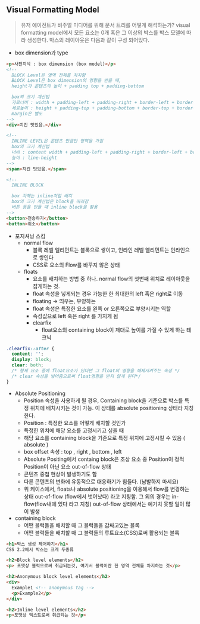 ## Visual Formatting Model
> 유저 에이전트가 비주얼 미디어를 위해 문서 트리를 어떻게 해석하는가? visual formatting model에서
모든 요소는 0개 혹은 그 이상의 박스를 박스 모델에 따라 생성한다. 박스의 레이아웃은 다음과 같이 구성
되어있다.

- box dimension과 type
```html
<p>사전지식 : box dimension (box model)</p>
<!--
  BLOCK Level은 영역 전체를 차지함
  BLOCK Level은 box dimension의 영향을 받을 때,
  height가 콘텐츠의 높이 + padding top + padding-bottom

  box의 크기 계산법
  가로너비 : width + padding-left + padding-right + border-left + border-right
  세로높이 : height + padding-top + padding-bottom + border-top + border-bottom
  margin은 별도
-->
<div>치킨 맛있음.</div>

<!--
  INLINE LEVEL은 콘텐츠 만큼만 영역을 가짐
  box의 크기 계산법
  너비 : content width + padding-left + padding-right + border-left + border-right
  높이 : line-height
-->
<span>치킨 맛있음.</span>

<!--
  INLINE BLOCK

  box 자체는 inline처럼 배치
  box의 크기 계산법은 block을 따라감
  버튼 등을 만들 때 inline block을 활용
-->
<button>전송하기</button>
<button>취소</button>
```

- 포지셔닝 스킴
  - normal flow 
    - 블록 레벨 엘리먼트는 블록으로 쌓이고, 인라인 레벨 엘리먼트는 인라인으로 쌓인다
    - CSS로 요소의 Flow를 바꾸지 않은 상태
  - floats
    - 요소를 배치하는 방법 중 하나. normal flow의 첫번째 위치로 레이아웃을 잡게하는 것.
    - float 속성을 넣게되는 경우 가능한 한 최대한의 left 혹은 right로 이동
    - floating -> 띄우는, 부양하는
    - float 속성은 특정한 요소를 왼쪽 or 오른쪽으로 부양시키는 역할
    - 속성값으로 left 혹은 right 를 가지게 됨
    - clearfix
       - float요소의 containing block이 제대로 높이를 가질 수 있게 하는 테크닉
```css
.clearfix::after {
  content: '';
  display: block;
  clear: both;
  /* 형제 요소 중에 float요소가 있다면 그 float의 영향을 해제시켜주는 속성 */
  /* clear 속성을 넣어줌으로써 float영향을 받지 않게 된다*/
}
```
  - Absolute Positioning
    - Position 속성을 사용하게 될 경우, Containing block을 기준으로 박스를 특정 위치에 배치시키는 것이
가능. 이 상태를 absolute positioning 상태라 지칭한다.
    - Position : 특정한 요소를 어떻게 배치할 것인가
    - 특정한 위치에 해당 요소를 고정시키고 싶을 때
    - 해당 요소를 containing block을 기준으로 특정 위치에 고정시킬 수 있음 ( absolute )
    - box offset 속성 : top , right , bottom , left
    - Absolute Positing에서 containg block은 조상 요소 중 Position이 정적 Position이 아닌 요소
out-of-flow 상태
    - 콘텐츠 중첩 현상이 발생하기도 함
    - 다른 콘텐츠의 변화에 유동적으로 대응하기가 힘들다. (남발하지 마세요)
    - 위 케이스에서, floats나 absolute positioning을 이용해서 flow를 변경하는 상태 out-of-flow (flow에서 벗어났다) 라고 지칭함. 그 외의 경우는 in-flow(flow내에 있다 라고 지칭)  out-of-flow 상태에서는 예기치 못할 일이 많이 발생
  - containing block
    -  어떤 블럭들을 배치할 때 그 블럭들을 감싸고있는 블록
    -  어떤 블럭들을 배치할 때 그 블럭들의 루트요소(CSS)로써 활용되는 블록



```html
<h1>박스 생성 제어하기</h1>
CSS 2.2에서 박스는 크게 두종류

<h2>Block level elements</h2>
<p> 포맷상 블럭으로써 취급되는것, 여기서 블럭이란 한 영역 전체를 차지하는 것</p>

<h2>Anonymous block level elements</h2>
<div>
  Example1 <!-- anonymous tag -->
  <p>Example2</p>
</div>

<h2>Inline level elements</h2>
<p>포맷상 텍스트로써 취급되는 것</p>
```

